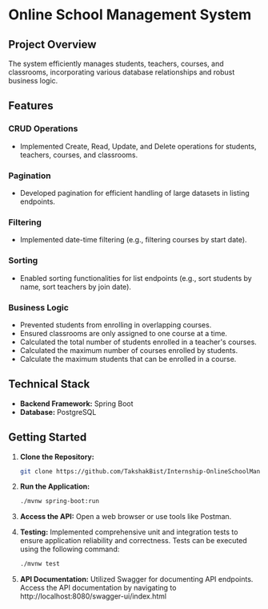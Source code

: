 # Online School Management System

## Project Overview

 The system efficiently manages students, teachers, courses, and classrooms, incorporating various database relationships and robust business logic. 

## Features

### CRUD Operations

- Implemented Create, Read, Update, and Delete operations for students, teachers, courses, and classrooms.

### Pagination

- Developed pagination for efficient handling of large datasets in listing endpoints.

### Filtering

- Implemented date-time filtering (e.g., filtering courses by start date).

### Sorting

- Enabled sorting functionalities for list endpoints (e.g., sort students by name, sort teachers by join date).

### Business Logic

- Prevented students from enrolling in overlapping courses.
- Ensured classrooms are only assigned to one course at a time.
- Calculated the total number of students enrolled in a teacher's courses.
- Calculated the maximum number of courses enrolled by students.
- Calculate the maximum students that can be enrolled in a course.

## Technical Stack

- **Backend Framework:** Spring Boot
- **Database:** PostgreSQL

## Getting Started

1. **Clone the Repository:**
   ```bash
   git clone https://github.com/TakshakBist/Internship-OnlineSchoolManagementSystem-Backend.git
   ```
2. **Run the Application:**
    ```bash
   ./mvnw spring-boot:run
   ```
3. **Access the API:**
   Open a web browser or use tools like Postman.

4. **Testing:**
   Implemented comprehensive unit and integration tests to ensure application reliability and correctness.
   Tests can be executed using the following command:
   ```bash
   ./mvnw test
   ``` 

5. **API Documentation:**
   Utilized Swagger for documenting API endpoints. Access the API documentation by navigating to http://localhost:8080/swagger-ui/index.html


   